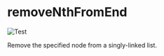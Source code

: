 # removeNthFromEnd

![Test](https://github.com/banevare/LinkedList/workflows/Test/badge.svg)

Remove the specified node from a singly-linked list.

